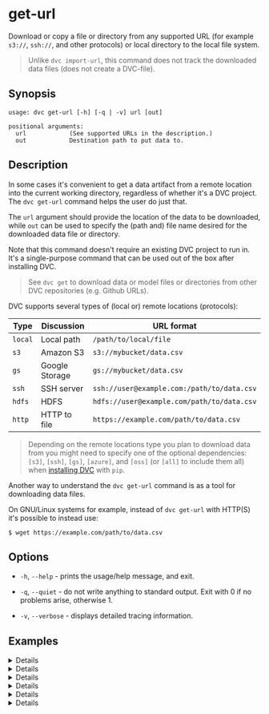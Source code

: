 # get-url

Download or copy a file or directory from any supported URL (for example
`s3://`, `ssh://`, and other protocols) or local directory to the local file
system.

> Unlike `dvc import-url`, this command does not track the downloaded data files
> (does not create a DVC-file).

## Synopsis

```usage
usage: dvc get-url [-h] [-q | -v] url [out]

positional arguments:
  url            (See supported URLs in the description.)
  out            Destination path to put data to.
```

## Description

In some cases it's convenient to get a <abbr>data artifact</abbr> from a remote
location into the current working directory, regardless of whether it's a DVC
project. The `dvc get-url` command helps the user do just that.

The `url` argument should provide the location of the data to be downloaded,
while `out` can be used to specify the (path and) file name desired for the
downloaded data file or directory.

Note that this command doesn't require an existing DVC project to run in. It's a
single-purpose command that can be used out of the box after installing DVC.

> See `dvc get` to download data or model files or directories from other DVC
> repositories (e.g. Github URLs).

DVC supports several types of (local or) remote locations (protocols):

| Type    | Discussion     | URL format                                 |
| ------- | -------------- | ------------------------------------------ |
| `local` | Local path     | `/path/to/local/file`                      |
| `s3`    | Amazon S3      | `s3://mybucket/data.csv`                   |
| `gs`    | Google Storage | `gs://mybucket/data.csv`                   |
| `ssh`   | SSH server     | `ssh://user@example.com:/path/to/data.csv` |
| `hdfs`  | HDFS           | `hdfs://user@example.com/path/to/data.csv` |
| `http`  | HTTP to file   | `https://example.com/path/to/data.csv`     |

> Depending on the remote locations type you plan to download data from you
> might need to specify one of the optional dependencies: `[s3]`, `[ssh]`,
> `[gs]`, `[azure]`, and `[oss]` (or `[all]` to include them all) when
> [installing DVC](/doc/get-started/install) with `pip`.

Another way to understand the `dvc get-url` command is as a tool for downloading
data files.

On GNU/Linux systems for example, instead of `dvc get-url` with HTTP(S) it's
possible to instead use:

```dvc
$ wget https://example.com/path/to/data.csv
```

## Options

- `-h`, `--help` - prints the usage/help message, and exit.

- `-q`, `--quiet` - do not write anything to standard output. Exit with 0 if no
  problems arise, otherwise 1.

- `-v`, `--verbose` - displays detailed tracing information.

## Examples

<details>

### Click and expand for a local example

```dvc
$ dvc get-url /local/path/to/data
```

The above command will copy the `/local/path/to/data` file or directory into
`./dir`.

</details>

<details>

### Click for AWS S3 example

This command will copy an S3 object into the current working directory with the
same file name:

```dvc
$ dvc get-url s3://bucket/path
```

By default DVC expects your AWS CLI is already
[configured](https://docs.aws.amazon.com/cli/latest/userguide/cli-chap-getting-started.html).
DVC will be using default AWS credentials file to access S3. To override some of
these settings, you could the options described in `dvc remote modify`.

> We use the `boto3` library to and communicate with AWS S3. The following API
> methods may be performed:
>
> - `head_object`
> - `download_file`
>
> So make sure you have the `s3:GetObject` permission enabled.

</details>

<details>

### Click for Google Cloud Storage example

```dvc
$ dvc get-url gs://bucket/path file
```

The above command downloads the `/path` file (or directory) into `./file`.

</details>

<details>

### Click for SSH example

```dvc
$ dvc get-url ssh://user@example.com/path/to/data
```

Using default SSH credentials, the above command gets the `data` file (or
directory).

</details>

<details>

### Click for HDFS example

```dvc
$ dvc get-url hdfs://user@example.com/path/to/data
```

</details>

<details>

### Click for HTTP example

> Both HTTP and HTTPS protocols are supported.

```dvc
$ dvc get-url https://example.com/path/to/data
```

</details>
